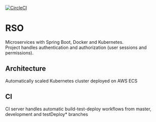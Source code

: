 [![CircleCI](https://circleci.com/gh/kamdibus/RSO.svg?style=svg)](https://circleci.com/gh/kamdibus/RSO)

# RSO
Microservices with Spring Boot, Docker and Kubernetes. \
Project handles authentication and authorization (user sessions and permissions).

## Architecture
Automatically scaled Kubernetes cluster deployed on AWS ECS

## CI
CI server handles automatic build-test-deploy workflows from master, development and testDeploy* branches

